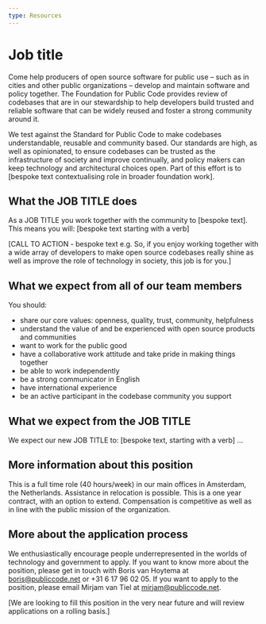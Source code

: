 ```yaml
---
type: Resources
---
```


# Job title

Come help producers of open source software for public use – such as in cities and other public organizations – develop and maintain software and policy together. The Foundation for Public Code provides review of codebases that are in our stewardship to help developers build trusted and reliable software that can be widely reused and foster a strong community around it.

We test against the Standard for Public Code to make codebases understandable, reusable and community based. Our standards are high, as well as opinionated, to ensure codebases can be trusted as the infrastructure of society and improve continually, and policy makers can keep technology and architectural choices open.
Part of this effort is to [bespoke text contextualising role in broader foundation work].

## What the JOB TITLE does

As a JOB TITLE you work together with the community to [bespoke text]. This means you will:
[bespoke text starting with a verb]

[CALL TO ACTION - bespoke text e.g. So, if you enjoy working together with a wide array of developers to make open source codebases really shine as well as improve the role of technology in society, this job is for you.]

## What we expect from all of our team members

You should:
* share our core values: openness, quality, trust, community, helpfulness
* understand the value of and be experienced with open source products and communities
* want to work for the public good
* have a collaborative work attitude and take pride in making things together
* be able to work independently
* be a strong communicator in English
* have international experience
* be an active participant in the codebase community you support

## What we expect from the JOB TITLE

We expect our new JOB TITLE to:
[bespoke text, starting with a verb]
...

## More information about this position

This is a full time role (40 hours/week) in our main offices in Amsterdam, the Netherlands. Assistance in relocation is possible.
This is a one year contract, with an option to extend. Compensation is competitive as well as in line with the public mission of the organization. 

## More about the application process

We enthusiastically encourage people underrepresented in the worlds of technology and government to apply.
If you want to know more about the position, please get in touch with Boris van Hoytema at boris@publiccode.net or +31 6 17 96 02 05.
If you want to apply to the position, please email Mirjam van Tiel at mirjam@publiccode.net.

[We are looking to fill this position in the very near future and will review applications on a rolling basis.]
